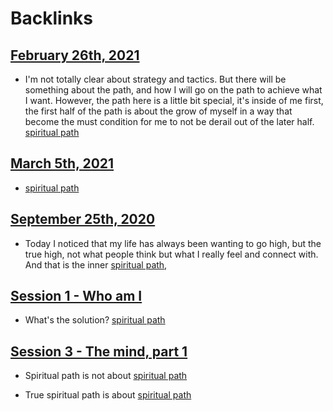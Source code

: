
# Backlinks
## [February 26th, 2021](<February 26th, 2021.md>)
- I'm not totally clear about strategy and tactics. But there will be something about the path, and how I will go on the path to achieve what I want. However, the path here is a little bit special, it's inside of me first, the first half of the path is about the grow of myself in a way that become the must condition for me to not be derail out of the later half. [spiritual path](<spiritual path.md>)

## [March 5th, 2021](<March 5th, 2021.md>)
- [spiritual path](<spiritual path.md>)

## [September 25th, 2020](<September 25th, 2020.md>)
- Today I noticed that my life has always been wanting to go high, but the true high, not what people think but what I really feel and connect with. And that is the inner [spiritual path](<spiritual path.md>),

## [Session 1 - Who am I](<Session 1 - Who am I.md>)
- What's the solution? [spiritual path](<spiritual path.md>)

## [Session 3 - The mind, part 1](<Session 3 - The mind, part 1.md>)
- Spiritual path is not about [spiritual path](<spiritual path.md>)

- True spiritual path is about [spiritual path](<spiritual path.md>)

